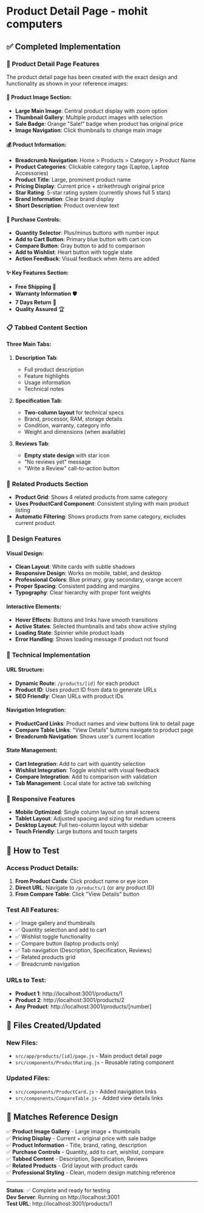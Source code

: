 # Product Detail Page - mohit computers

## ✅ Completed Implementation

### 🎯 Product Detail Page Features

The product detail page has been created with the exact design and functionality as shown in your reference images:

#### 📸 **Product Image Section**:
- **Large Main Image**: Central product display with zoom option
- **Thumbnail Gallery**: Multiple product images with selection
- **Sale Badge**: Orange "Sale!" badge when product has original price
- **Image Navigation**: Click thumbnails to change main image

#### 💰 **Product Information**:
- **Breadcrumb Navigation**: Home > Products > Category > Product Name
- **Product Categories**: Clickable category tags (Laptop, Laptop Accessories)
- **Product Title**: Large, prominent product name
- **Pricing Display**: Current price + strikethrough original price
- **Star Rating**: 5-star rating system (currently shows full 5 stars)
- **Brand Information**: Clear brand display
- **Short Description**: Product overview text

#### 🛒 **Purchase Controls**:
- **Quantity Selector**: Plus/minus buttons with number input
- **Add to Cart Button**: Primary blue button with cart icon
- **Compare Button**: Gray button to add to comparison
- **Add to Wishlist**: Heart button with toggle state
- **Action Feedback**: Visual feedback when items are added

#### ✨ **Key Features Section**:
- **Free Shipping** 🚚
- **Warranty Information** 🛡️
- **7 Days Return** 🔄
- **Quality Assured** 🏆

### 📋 **Tabbed Content Section**

#### **Three Main Tabs**:
1. **Description Tab**:
   - Full product description
   - Feature highlights
   - Usage information
   - Technical notes

2. **Specification Tab**:
   - **Two-column layout** for technical specs
   - Brand, processor, RAM, storage details
   - Condition, warranty, category info
   - Weight and dimensions (when available)

3. **Reviews Tab**:
   - **Empty state design** with star icon
   - "No reviews yet" message
   - "Write a Review" call-to-action button

### 🔗 **Related Products Section**

- **Product Grid**: Shows 4 related products from same category
- **Uses ProductCard Component**: Consistent styling with main product listing
- **Automatic Filtering**: Shows products from same category, excludes current product

### 🎨 **Design Features**

#### **Visual Design**:
- **Clean Layout**: White cards with subtle shadows
- **Responsive Design**: Works on mobile, tablet, and desktop
- **Professional Colors**: Blue primary, gray secondary, orange accent
- **Proper Spacing**: Consistent padding and margins
- **Typography**: Clear hierarchy with proper font weights

#### **Interactive Elements**:
- **Hover Effects**: Buttons and links have smooth transitions
- **Active States**: Selected thumbnails and tabs show active styling
- **Loading State**: Spinner while product loads
- **Error Handling**: Shows loading message if product not found

### 🔧 **Technical Implementation**

#### **URL Structure**:
- **Dynamic Route**: `/products/[id]` for each product
- **Product ID**: Uses product ID from data to generate URLs
- **SEO Friendly**: Clean URLs with product IDs

#### **Navigation Integration**:
- **ProductCard Links**: Product names and view buttons link to detail page
- **Compare Table Links**: "View Details" buttons navigate to product page
- **Breadcrumb Navigation**: Shows user's current location

#### **State Management**:
- **Cart Integration**: Add to cart with quantity selection
- **Wishlist Integration**: Toggle wishlist with visual feedback
- **Compare Integration**: Add to comparison with validation
- **Tab Management**: Local state for active tab switching

### 📱 **Responsive Features**

- **Mobile Optimized**: Single column layout on small screens
- **Tablet Layout**: Adjusted spacing and sizing for medium screens
- **Desktop Layout**: Full two-column layout with sidebar
- **Touch Friendly**: Large buttons and touch targets

## 🚀 **How to Test**

### **Access Product Details**:
1. **From Product Cards**: Click product name or eye icon
2. **Direct URL**: Navigate to `/products/1` (or any product ID)
3. **From Compare Table**: Click "View Details" button

### **Test All Features**:
- ✅ Image gallery and thumbnails
- ✅ Quantity selection and add to cart
- ✅ Wishlist toggle functionality
- ✅ Compare button (laptop products only)
- ✅ Tab navigation (Description, Specification, Reviews)
- ✅ Related products grid
- ✅ Breadcrumb navigation

### **URLs to Test**:
- **Product 1**: http://localhost:3001/products/1
- **Product 2**: http://localhost:3001/products/2
- **Any Product**: http://localhost:3001/products/[number]

## 📁 **Files Created/Updated**

### **New Files**:
- `src/app/products/[id]/page.js` - Main product detail page
- `src/components/ProductRating.js` - Reusable rating component

### **Updated Files**:
- `src/components/ProductCard.js` - Added navigation links
- `src/components/CompareTable.js` - Added view details links

## 🎯 **Matches Reference Design**

✅ **Product Image Gallery** - Large image + thumbnails  
✅ **Pricing Display** - Current + original price with sale badge  
✅ **Product Information** - Title, brand, rating, description  
✅ **Purchase Controls** - Quantity, add to cart, wishlist, compare  
✅ **Tabbed Content** - Description, Specification, Reviews  
✅ **Related Products** - Grid layout with product cards  
✅ **Professional Styling** - Clean, modern design matching reference  

---

**Status**: ✅ Complete and ready for testing  
**Dev Server**: Running on http://localhost:3001  
**Test URL**: http://localhost:3001/products/1